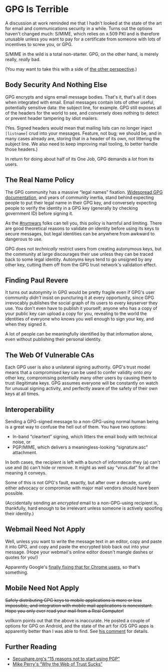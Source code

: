 # GPG Is Terrible

A discussion at work reminded me that I hadn't looked at the state of the art
for email and communications security in a while. Turns out the options
haven't changed much: S/MIME, which relies on x.509 PKI and is therefore
unusable unless you want to pay for a certificate from someone with lots of
incentives to screw you, or GPG.

S/MIME in the wild is a total non-starter. GPG, on the other hand, is merely
really, _really_ bad.

(You may want to take this with a side of [the other perspective](cool).)

## Body Security And Nothing Else

GPG encrypts and signs email message bodies. That's it, that's all it does
when integrated with email. Email messages contain lots of other useful,
potentially sensitive data: the subject line, for example. GPG still exposes
all of the headers for the world to see, and conversely does nothing to
detect or prevent header tampering by idiot mailers.

(Yes. Signed headers _would_ mean that mailing lists can no longer inject
`[listname]` crud into your messages. Feature, not bug; we should be, and in
many cases already are, storing that in a header of its own, not littering
the subject line. We also need to keep improving mail tooling, to better
handle those headers.)

In return for doing about half of its One Job, GPG demands a _lot_ from its
users.

## The Real Name Policy

The GPG community has a massive “legal names” fixation. [Widespread GPG
documentation](http://cryptnet.net/fdp/crypto/keysigning_party/en/extra/signing_policy.html),
and years of community inertia, stand behind expecting people to put their
legal name in their GPG key, and conversely expecting people to verify the
identity in a GPG key (generally by checking government ID) before signing it.

As the [#nymwars](http://www.jwz.org/blog/2011/08/nym-wars/) folks can tell
you, this policy is harmful and limiting. There are good theoretical reasons
to validate _an_ identity before using its keys to secure messages, but legal
identities can be anywhere from awkward to dangerous to use.

GPG does not _technically_ restrict users from creating autonymous keys, but
the community at large discourages their use unless they can be traced back
to some legal identity. Autonyms keys tend to go unsigned by any other key,
cutting them off from the GPG trust network's validation effect.

## Finding Paul Revere

It turns out autonymity in GPG would be pretty fragile even if GPG's user
community _didn't_ insist on puncturing it at every opportunity, since GPG
irrevocably publishes the social graph of its users to every keyserver they
use. You don't even have to publish it yourself; anyone who has a copy of
your public key can upload a copy for you, revealing to the world the
identities of everyone who knows you well enough to sign your key, and when
they signed it.

A lot of people can be meaningfully identified by that information alone,
even without publishing their personal identity.

## The Web Of Vulnerable CAs

Each GPG user is also a unilateral signing authority. GPG's trust model means
that a compromised key can be used to confer validity onto _any_ other key,
compromising potentially many other users by causing them to trust
illegitimate keys. GPG assumes everyone will be constantly on watch for
unusual signing activity, and perfectly aware of the safety of their own keys
at all times.

## Interoperability

Sending a GPG-signed message to a non-GPG-using normal human being is a great
way to confuse the hell out of them. You have two options:

* In-band “cleartext” signing, which litters the email body with technical
  noise, or
* PGP/MIME, which delivers a meaningless-looking “signature.asc” attachment.

In both cases, the recipient is left with a bunch of information they (a)
can't use and (b) can't hide or remove. It might as well say “virus.dat” for
all the meaning it conveys.

Some of this is not GPG's fault, exactly, but after over a decade, surely
either advocacy or compromise with major mail vendors should have been
possible.

(Accidentally sending an _encrypted_ email to a non-GPG-using recipient is,
thankfully, hard enough to be irrelevant unless someone is actively spoofing
their identity.)

## Webmail Need Not Apply

Well, unless you want to write the message text in an editor, copy and paste
it into GPG, and copy and paste the encrypted blob back out into your
message. (Hope your webmail's online editor doesn't mangle dashes or quotes
for you!)

Apparently Google's [finally fixing that for Chrome
users](https://code.google.com/p/end-to-end/), so that's something.

## Mobile Need Not Apply

<del>Safely distributing GPG keys to mobile applications is more or less
impossible, and integration with mobile mail applications is nonexistant.
Hope you only ever read your mail from a Real Computer!</del>

vollkorn points out that the above is inaccurate. He posted a couple of
options for GPG on Android, and the state of the art for iOS GPG apps is
apparently better than I was able to find. See [his
comment](#comment-1422227740) for details.

## Further Reading

* [Secushare.org's “15 reasons not to start using PGP”](http://secushare.org/PGP)
* [Mike Perry's “Why the Web of Trust Sucks”](https://lists.torproject.org/pipermail/tor-talk/2013-September/030235.html)